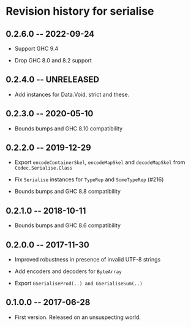 # Revision history for serialise

## 0.2.6.0  -- 2022-09-24

* Support GHC 9.4

* Drop GHC 8.0 and 8.2 support

## 0.2.4.0  -- UNRELEASED

* Add instances for Data.Void, strict and these.

## 0.2.3.0  -- 2020-05-10

* Bounds bumps and GHC 8.10 compatibility

## 0.2.2.0  -- 2019-12-29

* Export `encodeContainerSkel`, `encodeMapSkel` and `decodeMapSkel` from
  `Codec.Serialise.Class`

* Fix `Serialise` instances for `TypeRep` and `SomeTypeRep` (#216)

* Bounds bumps and GHC 8.8 compatibility

## 0.2.1.0  -- 2018-10-11

* Bounds bumps and GHC 8.6 compatibility

## 0.2.0.0  -- 2017-11-30

* Improved robustness in presence of invalid UTF-8 strings

* Add encoders and decoders for `ByteArray`

* Export `GSerialiseProd(..) and GSerialiseSum(..)`


## 0.1.0.0  -- 2017-06-28

* First version. Released on an unsuspecting world.
